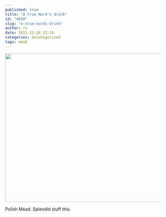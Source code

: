 ```yaml
---
published: true
title: "A true Nord's drink"
id: "4650"
slug: "a-true-nords-drink"
author: rv
date: 2011-12-26 22:16
categories: Uncategorized
tags: mead
---
```

<a href="https://s3.amazonaws.com/cfwblog/uploads/2011/12/IMG_4651.jpg"><img class="aligncenter size-full wp-image-4651" title="IMG_4651" src="https://s3.amazonaws.com/cfwblog/uploads/2011/12/IMG_4651.jpg" alt="" width="640" height="480" /></a>

Polish Mead. Splendid stuff this.